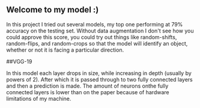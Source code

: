 ## Welcome to my model :)

In this project I tried out several models, my top one performing at 79% accuracy on the testing set. Without data augmentation I don't see how you could approve this score, you could try out things like random-shifts, random-flips, and random-crops so that the model will identify an object, whether or not it is facing a particular direction.

##VGG-19

In this model each layer drops in size, while increasing in depth (usually by powers of 2). After which it is passed through to two fully connected layers and then a prediction is made. The amount of neurons onthe fully connected layers is lower than on the paper because of hardware limitations of my machine.
